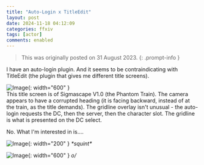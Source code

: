 ```yaml
---
title: "Auto-Login x TitleEdit"
layout: post
date: 2024-11-18 04:12:09
categories: ffxiv
tags: [actor]
comments: enabled
---
```

> This was originally posted on 31 August 2023.
{: .prompt-info }

I have an auto-login plugin. And it seems to be contraindicating with TitleEdit (the plugin that gives me different title screens).  

![Image](/Title_1.png){: width="600" }  
This title screen is of Sigmascape V1.0 (the Phantom Train). The camera appears to have a corrupted heading (it is facing backward, instead of at the train, as the title demands). The gridline overlay isn't unusual - the auto-login requests the DC, then the server, then the character slot. The gridline is what is presented on the DC select.

No. What I'm interested in is....  
  
![Image](/Title_2.png){: width="200" }
_\*squint\*_

![Image](/Title_2.png){: width="600" }
_o/_


